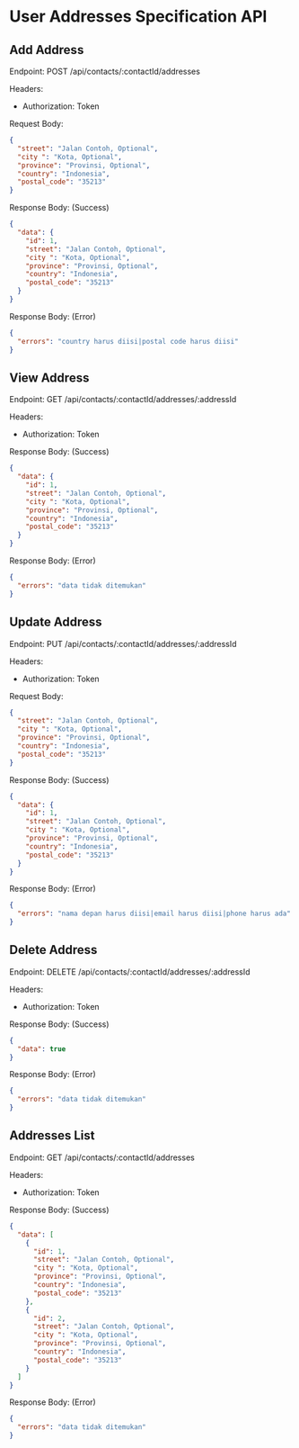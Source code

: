 # User Addresses Specification API

## Add Address

Endpoint: POST /api/contacts/:contactId/addresses

Headers:

- Authorization: Token

Request Body:

```json
{
  "street": "Jalan Contoh, Optional",
  "city ": "Kota, Optional",
  "province": "Provinsi, Optional",
  "country": "Indonesia",
  "postal_code": "35213"
}
```

Response Body: (Success)

```json
{
  "data": {
    "id": 1,
    "street": "Jalan Contoh, Optional",
    "city ": "Kota, Optional",
    "province": "Provinsi, Optional",
    "country": "Indonesia",
    "postal_code": "35213"
  }
}
```

Response Body: (Error)

```json
{
  "errors": "country harus diisi|postal code harus diisi"
}
```

## View Address

Endpoint: GET /api/contacts/:contactId/addresses/:addressId

Headers:

- Authorization: Token

Response Body: (Success)

```json
{
  "data": {
    "id": 1,
    "street": "Jalan Contoh, Optional",
    "city ": "Kota, Optional",
    "province": "Provinsi, Optional",
    "country": "Indonesia",
    "postal_code": "35213"
  }
}
```

Response Body: (Error)

```json
{
  "errors": "data tidak ditemukan"
}
```

## Update Address

Endpoint: PUT /api/contacts/:contactId/addresses/:addressId

Headers:

- Authorization: Token

Request Body:

```json
{
  "street": "Jalan Contoh, Optional",
  "city ": "Kota, Optional",
  "province": "Provinsi, Optional",
  "country": "Indonesia",
  "postal_code": "35213"
}
```

Response Body: (Success)

```json
{
  "data": {
    "id": 1,
    "street": "Jalan Contoh, Optional",
    "city ": "Kota, Optional",
    "province": "Provinsi, Optional",
    "country": "Indonesia",
    "postal_code": "35213"
  }
}
```

Response Body: (Error)

```json
{
  "errors": "nama depan harus diisi|email harus diisi|phone harus ada"
}
```

## Delete Address

Endpoint: DELETE /api/contacts/:contactId/addresses/:addressId

Headers:

- Authorization: Token

Response Body: (Success)

```json
{
  "data": true
}
```

Response Body: (Error)

```json
{
  "errors": "data tidak ditemukan"
}
```

## Addresses List

Endpoint: GET /api/contacts/:contactId/addresses

Headers:

- Authorization: Token

Response Body: (Success)

```json
{
  "data": [
    {
      "id": 1,
      "street": "Jalan Contoh, Optional",
      "city ": "Kota, Optional",
      "province": "Provinsi, Optional",
      "country": "Indonesia",
      "postal_code": "35213"
    },
    {
      "id": 2,
      "street": "Jalan Contoh, Optional",
      "city ": "Kota, Optional",
      "province": "Provinsi, Optional",
      "country": "Indonesia",
      "postal_code": "35213"
    }
  ]
}
```

Response Body: (Error)

```json
{
  "errors": "data tidak ditemukan"
}
```
